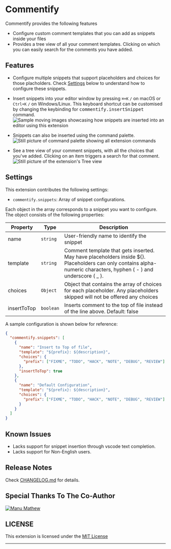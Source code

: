 # Commentify

Commentify provides the following features

- Configure custom comment templates that you can add as snippets inside your files
- Provides a tree view of all your comment templates. Clicking on which you can easily search for the comments you have added.

## Features

- Configure multiple snippets that support placeholders and choices for those placholders. Check [Settings](#settings) below to understand how to configure these snippets.
- Insert snippets into your editor window by pressing <kbd>`⌘+K`</kbd> <kbd>`/`</kbd> on macOS or <kbd>`Ctrl+K`</kbd> <kbd>`/`</kbd> on Windows/Linux. This keyboard shortcut can be customised by changing the keybinding for <kbd>commentify.insertSnippet</kbd> command.
  ![Sample moving images showcasing how snippets are inserted into an editor using this extension](https://raw.githubusercontent.com/katcy/commentify/main/media/InsertSnippet.gif)

- Snippets can also be inserted using the command palette.
  ![Still picture of command palette showing all extension commands](https://raw.githubusercontent.com/katcy/commentify/main/media/CommandPalette.png)

- See a tree view of your comment snippets, with all the choices that you've added. Clicking on an item triggers a search for that comment.
  ![Still picture of the extension's Tree view](https://raw.githubusercontent.com/katcy/commentify/main/media/TreeView.png)

## Settings

This extension contributes the following settings:

- `commentify.snippets`: Array of snippet configurations.

Each object in the array corresponds to a snippet you want to configure. The object consists of the following properties:

| Property    | Type      | Description                                                                                                                                                         |
| ----------- | --------- | ------------------------------------------------------------------------------------------------------------------------------------------------------------------- |
| name        | `string`  | User-friendly name to identify the snippet                                                                                                                          |
| template    | `string`  | Comment template that gets inserted. May have placeholders inside ${}. Placeholders can only contains alpha-numeric characters, hyphen ( - ) and underscore ( \_ ). |
| choices     | `Object`  | Object that contains the array of choices for each placeholder. Any placeholders skipped will not be offered any choices                                            |
| insertToTop | `boolean` | Inserts comment to the top of file instead of the line above. Default: false                                                                                        |

A sample configuration is shown below for reference:

```json
{
  "commentify.snippets": [
    {
      "name": "Insert to Top of file",
      "template": "${prefix}: ${description}",
      "choices": {
        "prefix": ["FIXME", "TODO", "HACK", "NOTE", "DEBUG", "REVIEW"]
      },
      "insertToTop": true
    },
    {
      "name": "Default Configuration",
      "template": "${prefix}: ${description}",
      "choices": {
        "prefix": ["FIXME", "TODO", "HACK", "NOTE", "DEBUG", "REVIEW"]
      }
    }
  ]
}
```

## Known Issues

- Lacks support for snippet insertion through vscode text completion.
- Lacks support for Non-English users.

## Release Notes

Check [CHANGELOG.md](CHANGELOG.md) for details.

## Special Thanks To The Co-Author

[![Manu Mathew](https://avatars.githubusercontent.com/u/2261081?s=64)](https://github.com/manu-27993)

## LICENSE

This extension is licensed under the [MIT License](LICENSE)

---
